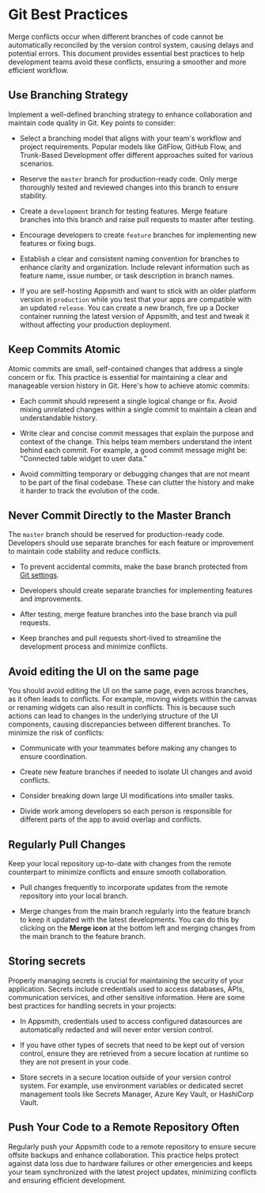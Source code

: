 # Git Best Practices

Merge conflicts occur when different branches of code cannot be automatically reconciled by the version control system, causing delays and potential errors. This document provides essential best practices to help development teams avoid these conflicts, ensuring a smoother and more efficient workflow.


 <ZoomImage
        src="/img/gitflow.webp"
        alt=""
        caption=""
        lazyLoad="true"
/>


## Use Branching Strategy

Implement a well-defined branching strategy to enhance collaboration and maintain code quality in Git. Key points to consider:


- Select a branching model that aligns with your team's workflow and project requirements. Popular models like GitFlow, GitHub Flow, and Trunk-Based Development offer different approaches suited for various scenarios. 

- Reserve the `master` branch for production-ready code. Only merge thoroughly tested and reviewed changes into this branch to ensure stability.

- Create a `development` branch for testing features. Merge feature branches into this branch and raise pull requests to master after testing.

- Encourage developers to create `feature` branches for implementing new features or fixing bugs. 

- Establish a clear and consistent naming convention for branches to enhance clarity and organization. Include relevant information such as feature name, issue number, or task description in branch names.

- If you are self-hosting Appsmith and want to stick with an older platform version in `production` while you test that your apps are compatible with an updated `release`. You can create a new branch, fire up a Docker container running the latest version of Appsmith, and test and tweak it without affecting your production deployment.


## Keep Commits Atomic

Atomic commits are small, self-contained changes that address a single concern or fix. This practice is essential for maintaining a clear and manageable version history in Git. Here's how to achieve atomic commits:

- Each commit should represent a single logical change or fix. Avoid mixing unrelated changes within a single commit to maintain a clean and understandable history.

- Write clear and concise commit messages that explain the purpose and context of the change. This helps team members understand the intent behind each commit. For example, a good commit message might be: "Connected table widget to user data."

- Avoid committing temporary or debugging changes that are not meant to be part of the final codebase. These can clutter the history and make it harder to track the evolution of the code.



## Never Commit Directly to the Master Branch


The `master` branch should be reserved for production-ready code. Developers should use separate branches for each feature or improvement to maintain code stability and reduce conflicts.

- To prevent accidental commits, make the base branch protected from [Git settings](/advanced-concepts/version-control-with-git/reference/git-settings).

- Developers should create separate branches for implementing features and improvements.

- After testing, merge feature branches into the base branch via pull requests.

- Keep branches and pull requests short-lived to streamline the development process and minimize conflicts.


## Avoid editing the UI on the same page

You should avoid editing the UI on the same page, even across branches, as it often leads to conflicts. For example, moving widgets within the canvas or renaming widgets can also result in conflicts. This is because such actions can lead to changes in the underlying structure of the UI components, causing discrepancies between different branches. To minimize the risk of conflicts:

- Communicate with your teammates before making any changes to ensure coordination.

- Create new feature branches if needed to isolate UI changes and avoid conflicts.

- Consider breaking down large UI modifications into smaller tasks.

- Divide work among developers so each person is responsible for different parts of the app to avoid overlap and conflicts.


## Regularly Pull Changes

Keep your local repository up-to-date with changes from the remote counterpart to minimize conflicts and ensure smooth collaboration.


- Pull changes frequently to incorporate updates from the remote repository into your local branch.

- Merge changes from the main branch regularly into the feature branch to keep it updated with the latest developments. You can do this by clicking on the **Merge icon** at the bottom left and merging changes from the main branch to the feature branch.

## Storing secrets

Properly managing secrets is crucial for maintaining the security of your application. Secrets include credentials used to access databases, APIs, communication services, and other sensitive information. Here are some best practices for handling secrets in your projects:

- In Appsmith, credentials used to access configured datasources are automatically redacted and will never enter version control. 

- If you have other types of secrets that need to be kept out of version control, ensure they are retrieved from a secure location at runtime so they are not present in your code.

- Store secrets in a secure location outside of your version control system. For example, use environment variables or dedicated secret management tools like Secrets Manager, Azure Key Vault, or HashiCorp Vault.
 


 ## Push Your Code to a Remote Repository Often

Regularly push your Appsmith code to a remote repository to ensure secure offsite backups and enhance collaboration. This practice helps protect against data loss due to hardware failures or other emergencies and keeps your team synchronized with the latest project updates, minimizing conflicts and ensuring efficient development.